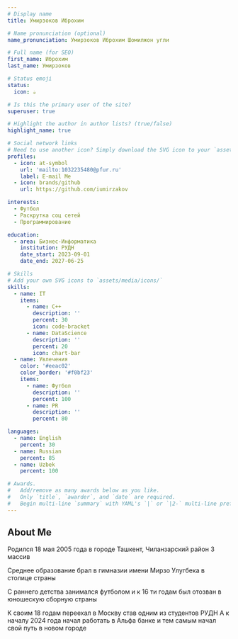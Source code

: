 ```yaml
---
# Display name
title: Умирзоков Иброхим

# Name pronunciation (optional)
name_pronunciation: Умирзоков Иброхим Шомилжон угли

# Full name (for SEO)
first_name: Иброхим
last_name: Умирзоков

# Status emoji
status:
  icon: ☕️

# Is this the primary user of the site?
superuser: true

# Highlight the author in author lists? (true/false)
highlight_name: true

# Social network links
# Need to use another icon? Simply download the SVG icon to your `assets/media/icons/` folder.
profiles:
  - icon: at-symbol
    url: 'mailto:1032235480@pfur.ru'
    label: E-mail Me
  - icon: brands/github
    url: https://github.com/iumirzakov

interests:
  - Футбол
  - Раскрутка соц сетей
  - Программирование

education:
  - area: Бизнес-Информатика
    institution: РУДН
    date_start: 2023-09-01
    date_end: 2027-06-25

# Skills
# Add your own SVG icons to `assets/media/icons/`
skills:
  - name: IT
    items:
      - name: C++
        description: ''
        percent: 30
        icon: code-bracket
      - name: DataScience
        description: ''
        percent: 20
        icon: chart-bar
  - name: Увлечения
    color: '#eeac02'
    color_border: '#f0bf23'
    items:
      - name: Футбол
        description: ''
        percent: 100
      - name: PR
        description: ''
        percent: 80

languages:
  - name: English
    percent: 30
  - name: Russian
    percent: 85
  - name: Uzbek
    percent: 100

# Awards.
#   Add/remove as many awards below as you like.
#   Only `title`, `awarder`, and `date` are required.
#   Begin multi-line `summary` with YAML's `|` or `|2-` multi-line prefix and indent 2 spaces below.
---
```


## About Me

Родился 18 мая 2005 года в городе Ташкент, Чиланзарский район 3 массив

Среднее образование брал в гимназии имени Мирзо Улугбека в столице страны 

С раннего детства занимался футболом и к 16 ти годам был отозван в юношескую сборную страны 

К своим 18 годам переехал в Москву став одним из студентов РУДН
А к началу 2024 года начал работать в Альфа банке и тем самым начал свой путь в новом городе 

